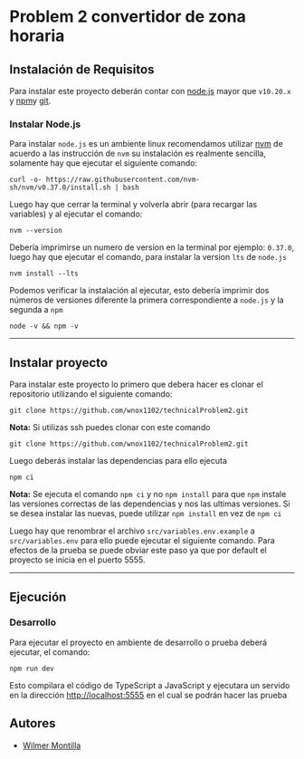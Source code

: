 # Problem 2 convertidor de zona horaria

## Instalación de Requisitos

Para instalar este proyecto deberán contar con [node.js](https://nodejs.org) mayor que `v10.20.x` y [npm](https://npmjs.com)y [git](https://git-scm.com/).

### Instalar Node.js

Para instalar `node.js` es un ambiente linux recomendamos utilizar [nvm](https://github.com/nvm-sh/nvm) de acuerdo a las instrucción de `nvm` su instalación es realmente sencilla, solamente hay que ejecutar el siguiente comando:

```shell
curl -o- https://raw.githubusercontent.com/nvm-sh/nvm/v0.37.0/install.sh | bash
```

Luego hay que cerrar la terminal y volverla abrir (para recargar las variables) y al ejecutar el comando:

```shell
nvm --version
```

Debería imprimirse un numero de version en la terminal por ejemplo: `0.37.0`, luego hay que ejecutar el comando, para instalar la version `lts` de `node.js`

```shell
nvm install --lts
```

Podemos verificar la instalación al ejecutar, esto debería imprimir dos números de versiones diferente la primera correspondiente a `node.js` y la segunda a `npm`

```shell
node -v && npm -v
```

---

## Instalar proyecto

Para instalar este proyecto lo primero que debera hacer es clonar el repositorio utilizando el siguiente comando:

```shell
git clone https://github.com/wnox1102/technicalProblem2.git
```

**Nota:** Si utilizas ssh puedes clonar con este comando

```shell
git clone https://github.com/wnox1102/technicalProblem2.git
```
Luego deberás instalar las dependencias para ello ejecuta

```shell
npm ci
```

**Nota:** Se ejecuta el comando `npm ci` y no `npm install` para que `npm` instale las versiones correctas de las dependencias y nos las ultimas versiones. Si se desea instalar las nuevas, puede utilizar `npm install` en vez de `npm ci`

Luego hay que renombrar el archivo `src/variables.env.example` a `src/variables.env` para ello puede ejecutar el siguiente comando. Para efectos de la prueba se puede obviar este paso ya que por default el proyecto se inicia en el puerto 5555.

---

## Ejecución

### Desarrollo

Para ejecutar el proyecto en ambiente de desarrollo o prueba deberá ejecutar, el comando:

```shell
npm run dev
```

Esto compilara el código de TypeScript a JavaScript y ejecutara un servido en la dirección [http://localhost:5555](http://localhost:5555) en el cual se podrán hacer las prueba

## Autores

- [Wilmer Montilla](mailto:w.montilla3007@gmail.com)
